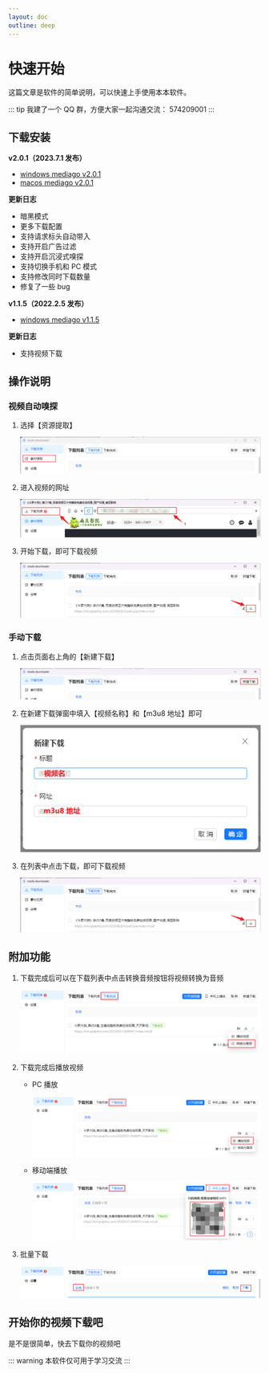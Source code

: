 ```yaml
---
layout: doc
outline: deep
---
```


# 快速开始

这篇文章是软件的简单说明，可以快速上手使用本本软件。

::: tip
我建了一个 QQ 群，方便大家一起沟通交流： 574209001
:::

## 下载安装

**v2.0.1（2023.7.1 发布）**

- [windows mediago v2.0.1](https://github.com/caorushizi/mediago/releases/download/v2.0.1/media-downloader-setup-2.0.1.exe)
- [macos mediago v2.0.1](https://github.com/caorushizi/mediago/releases/download/v2.0.1/media-downloader-setup-2.0.1.dmg)

**更新日志**

- 暗黑模式
- 更多下载配置
- 支持请求标头自动带入
- 支持开启广告过滤
- 支持开启沉浸式嗅探
- 支持切换手机和 PC 模式
- 支持修改同时下载数量
- 修复了一些 bug

**v1.1.5（2022.2.5 发布）**

- [windows mediago v1.1.5](https://github.com/caorushizi/mediago/releases/download/1.1.5/media-downloader-setup-1.1.4.exe)

**更新日志**

- 支持视频下载

## 操作说明

### 视频自动嗅探

1. 选择【资源提取】

   ![step 1](./images/guides-step1.png)

2. 进入视频的网址

   ![step 2](./images/guides-step2.png)

3. 开始下载，即可下载视频

   ![step 3](./images/guides-step3.png)

### 手动下载

1. 点击页面右上角的【新建下载】

   ![step 1](./images/guides-step4.png)

2. 在新建下载弹窗中填入【视频名称】和【m3u8 地址】即可

   ![step 2](./images/guides-step5.png)

3. 在列表中点击下载，即可下载视频

   ![step 3](./images/guides-step3.png)

## 附加功能

1. 下载完成后可以在下载列表中点击转换音频按钮将视频转换为音频

   ![step 1](./images/addition-step1.png)

2. 下载完成后播放视频

   - PC 播放

     ![step 2](./images/addition-step2.png)

   - 移动端播放

     ![step 3](./images/addition-step3.png)

3. 批量下载

   ![step 3](./images/addition-step4.png)

## 开始你的视频下载吧

是不是很简单，快去下载你的视频吧

::: warning
本软件仅可用于学习交流
:::
